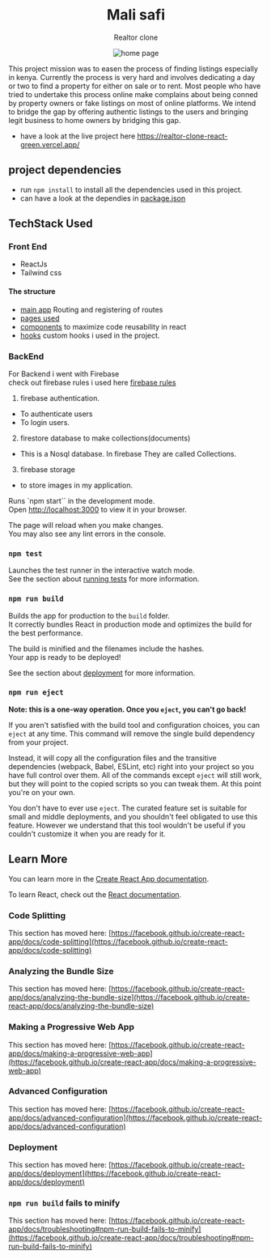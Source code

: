 <h1 align="center">Mali safi</h1>
<p align="center">Realtor clone</p>

<p align="center">
  <img src="https://github.com/Johnteh/realtor-clone-react/blob/main/src/assets/svg/realtor%20clone.png"
       alt="home page"
       width="full"
  >
</p>

This project mission  was to easen the process of finding listings especially in kenya.
Currently the process is very hard and involves dedicating a day or two to find a property for either on sale or to rent. Most people who have tried to undertake this process online make complains about being conned by property owners or fake listings on most of online platforms. 
We intend to bridge the gap by offering authentic listings to the users and bringing legit  business to home owners by bridging this gap.
- have a look at the live project here https://realtor-clone-react-green.vercel.app/ 

## project dependencies
- run `npm install` to install all the dependencies used in this project. 
- can have a look at the dependies in [package.json](./package.json)

## TechStack Used
    
### Front End
- ReactJs
- Tailwind css
#### The structure 
- [main app](./src/App.js) Routing and registering of routes 
- [pages used](./src/pages)
- [components](./src/components/) to maximize code reusability in react
- [hooks](./src/hooks/) custom hooks i used in the project.

### BackEnd
For Backend i went with Firebase\
check out firebase rules i used here [firebase rules](./rules.txt)
1. firebase authentication.
* To authenticate users
* To login users.
2. firestore database to make collections(documents)
* This is a Nosql database. In firebase They are called Collections.
3. firebase storage 
* to store images in my application.

Runs `npm start`` in the development mode.\
Open [http://localhost:3000](http://localhost:3000) to view it in your browser.

The page will reload when you make changes.\
You may also see any lint errors in the console.

### `npm test`

Launches the test runner in the interactive watch mode.\
See the section about [running tests](https://facebook.github.io/create-react-app/docs/running-tests) for more information.

### `npm run build`

Builds the app for production to the `build` folder.\
It correctly bundles React in production mode and optimizes the build for the best performance.

The build is minified and the filenames include the hashes.\
Your app is ready to be deployed!

See the section about [deployment](https://facebook.github.io/create-react-app/docs/deployment) for more information.

### `npm run eject`

**Note: this is a one-way operation. Once you `eject`, you can't go back!**

If you aren't satisfied with the build tool and configuration choices, you can `eject` at any time. This command will remove the single build dependency from your project.

Instead, it will copy all the configuration files and the transitive dependencies (webpack, Babel, ESLint, etc) right into your project so you have full control over them. All of the commands except `eject` will still work, but they will point to the copied scripts so you can tweak them. At this point you're on your own.

You don't have to ever use `eject`. The curated feature set is suitable for small and middle deployments, and you shouldn't feel obligated to use this feature. However we understand that this tool wouldn't be useful if you couldn't customize it when you are ready for it.

## Learn More

You can learn more in the [Create React App documentation](https://facebook.github.io/create-react-app/docs/getting-started).

To learn React, check out the [React documentation](https://reactjs.org/).

### Code Splitting

This section has moved here: [https://facebook.github.io/create-react-app/docs/code-splitting](https://facebook.github.io/create-react-app/docs/code-splitting)

### Analyzing the Bundle Size

This section has moved here: [https://facebook.github.io/create-react-app/docs/analyzing-the-bundle-size](https://facebook.github.io/create-react-app/docs/analyzing-the-bundle-size)

### Making a Progressive Web App

This section has moved here: [https://facebook.github.io/create-react-app/docs/making-a-progressive-web-app](https://facebook.github.io/create-react-app/docs/making-a-progressive-web-app)

### Advanced Configuration

This section has moved here: [https://facebook.github.io/create-react-app/docs/advanced-configuration](https://facebook.github.io/create-react-app/docs/advanced-configuration)

### Deployment

This section has moved here: [https://facebook.github.io/create-react-app/docs/deployment](https://facebook.github.io/create-react-app/docs/deployment)

### `npm run build` fails to minify

This section has moved here: [https://facebook.github.io/create-react-app/docs/troubleshooting#npm-run-build-fails-to-minify](https://facebook.github.io/create-react-app/docs/troubleshooting#npm-run-build-fails-to-minify)
